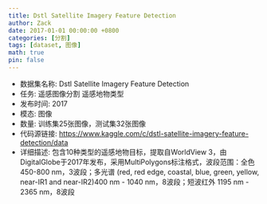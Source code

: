 ```yaml
---
title: Dstl Satellite Imagery Feature Detection
author: Zack
date: 2017-01-01 00:00:00 +0800
categories: [分割]
tags: [dataset, 图像]
math: true
pin: false
---
```

- 数据集名称: Dstl Satellite Imagery Feature Detection
- 任务: 遥感图像分割 遥感地物类型
- 发布时间: 2017
- 模态: 图像
- 数量: 训练集25张图像，测试集32张图像
- 代码源链接: https://www.kaggle.com/c/dstl-satellite-imagery-feature-detection/data
- 详细描述: 包含10种类型的遥感地物目标，提取自WorldView 3，由DigitalGlobe于2017年发布，采用MultiPolygons标注格式，波段范围：全色450-800 nm，3波段；多光谱 (red, red edge, coastal, blue, green, yellow, near-IR1 and near-IR2)400 nm - 1040 nm，8波段；短波红外 1195 nm - 2365 nm，8波段
